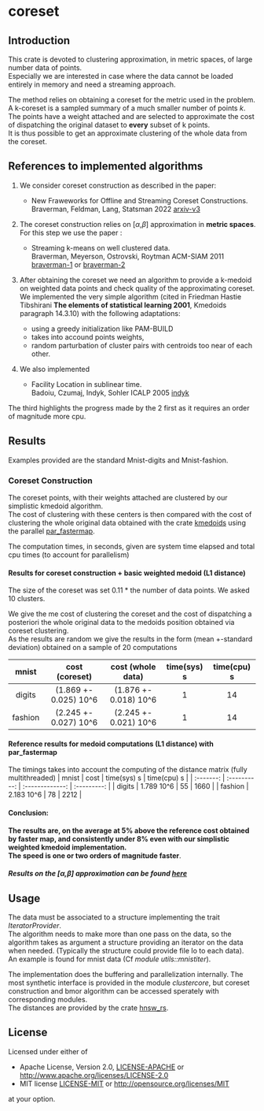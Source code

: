 # coreset

## Introduction 
This crate is devoted to clustering approximation, in metric spaces, of large number data of points.  
Especially we are interested in case where the data cannot be loaded entirely in memory and need a streaming approach.

The method relies on obtaining a coreset for the metric used in the problem.  
A k-coreset is a sampled summary of a much smaller number of points *k*. The points have a weight attached and are selected to approximate the cost of dispatching the original dataset to **every** subset of k points.  
It is thus possible to get an approximate clustering of the whole data from the coreset.

## References to implemented algorithms

1. We consider coreset construction as described in the paper:  
    -  New Fraweworks for Offline and Streaming Coreset Constructions.   
           Braverman, Feldman, Lang, Statsman 2022
           [arxiv-v3](https://arxiv.org/abs/1612.00889)



2. The coreset construction relies on  [$\alpha$,$\beta$] approximation in **metric spaces**.  For this step we use the paper :
    - Streaming k-means on well clustered data.  
                Braverman, Meyerson, Ostrovski, Roytman ACM-SIAM 2011 
                [braverman-1](https://web.cs.ucla.edu/~rafail/PUBLIC/116.pdf) or [braverman-2](https://dl.acm.org/doi/10.5555/2133036.2133039)

3. After obtaining the coreset we need an algorithm to provide a k-medoid on weighted data points and check quality of the approximating coreset. We implemented the very simple algorithm (cited in Friedman Hastie Tibshirani **The elements of statistical learning 2001**, Kmedoids paragraph 14.3.10) with the following adaptations:

    - using a greedy initialization like PAM-BUILD
    - takes into accound points weights,
    - random parturbation of cluster pairs with centroids too near of each other.

4. We also implemented 
   -  Facility Location in sublinear time.   
       Badoiu, Czumaj, Indyk, Sohler ICALP 2005
       [indyk](https://people.csail.mit.edu/indyk/fl.pdf)

The third  highlights the progress made by the 2 first as it requires an order of magnitude more cpu.


## Results

Examples provided are the standard Mnist-digits and Mnist-fashion.

###  Coreset Construction

The coreset points, with their weights attached are clustered by our simplistic kmedoid algorithm.  
The cost of clustering with these centers is then compared with the cost of clustering the whole original data obtained
with the crate [kmedoids](https://crates.io/crates/kmedoids) using the parallel [par_fastermap](https://docs.rs/kmedoids/0.5.0/kmedoids/fn.par_fasterpam.html).

The computation times, in seconds, given are system time elapsed and total cpu times (to account for parallelism) 


#### Results for coreset construction + basic weighted medoid  (L1 distance) 

The size of the coreset was set 0.11 * the number of data points. We asked 10 clusters.


We give the me cost of clustering the coreset and the cost of dispatching a posteriori the whole original data to the medoids position obtained via coreset clustering.  
As the results are random we give  the results in the form (mean +-standard deviation) obtained on a sample of 20 computations

|  mnist       | cost (coreset)         | cost (whole data)     | time(sys) s   | time(cpu) s |
|  :-------:   |  :--------------:      | :-------------:       |  :---------:  | :---------: | 
|   digits     | (1.869 +- 0.025) 10^6  | (1.876 +- 0.018) 10^6 |      1        |    14       |
|   fashion    | (2.245 +- 0.027) 10^6  | (2.245 +- 0.021) 10^6 |      1        |    14       |



#### Reference results for medoid computations (L1 distance) with par_fastermap

The timings takes into account the computing of the distance matrix (fully multithreaded)
|  mnist       | cost            | time(sys) s        | time(cpu) s |
|  :-------:   |  :----------:   |    :-------------: | :---------: | 
|   digits     |    1.789 10^6   |      55            |    1660     |
|   fashion    |    2.183 10^6   |      78            |    2212     |

#### Conclusion:

**The results are, on the average at 5% above the reference cost obtained by faster map, and consistently under 8% even with our simplistic weighted kmedoid implementation.  
The speed is one or two orders of magnitude faster**.


##### Results on the [$\alpha$,$\beta$] approximation can be found [here](./bmor.md)




## Usage 

The data must be associated to a structure implementing the trait *IteratorProvider*.  
The algorithm needs to make more than one pass on the data, so the algorithm takes as argument a structure  providing
an iterator on the data when needed. (Typically the structure could provide file Io to each data).  
An example is found for mnist data (Cf *module utils::mnistiter*).  

The implementation does the buffering and parallelization internally.
The most synthetic interface is provided in the module *clustercore*, but coreset construction and bmor algorithm can be accessed sperately with
corresponding modules.  
The distances are provided by the crate [hnsw_rs](https://crates.io/crates/hnsw_rs).

## License

Licensed under either of

* Apache License, Version 2.0, [LICENSE-APACHE](LICENSE-APACHE) or <http://www.apache.org/licenses/LICENSE-2.0>
* MIT license [LICENSE-MIT](LICENSE-MIT) or <http://opensource.org/licenses/MIT>

at your option.